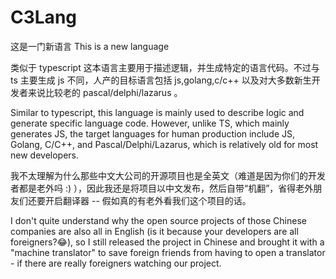 # C3Lang
这是一门新语言 This is a new language

类似于 typescript 这本语言主要用于描述逻辑，并生成特定的语言代码。不过与 ts 主要生成 js 不同，人产的目标语言包括 js,golang,c/c++ 以及对大多数新生开发者来说比较老的 pascal/delphi/lazarus 。

Similar to typescript, this language is mainly used to describe logic and generate specific language code. However, unlike TS, which mainly generates JS, the target languages for human production include JS, Golang, C/C++, and Pascal/Delphi/Lazarus, which is relatively old for most new developers.

我不太理解为什么那些中文大公司的开源项目也是全英文（难道是因为你们的开发者都是老外吗 :) ），因此我还是将项目以中文发布，然后自带“机翻”，省得老外朋友们还要开启翻译器 -- 假如真的有老外看我们这个项目的话。

I don't quite understand why the open source projects of those Chinese companies are also all in English (is it because your developers are all foreigners?😂), so I still released the project in Chinese and brought it with a "machine translator" to save foreign friends from having to open a translator - if there are really foreigners watching our project.



